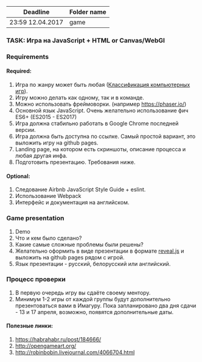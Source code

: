 | Deadline  | Folder name |
|-----------|-------------|
| 23:59 12.04.2017 | game |

###  TASK: Игра на JavaScript + HTML or Canvas/WebGl

### Requirements
#### Required:
  1. Игра по жанру может быть любая ([Классификация компьютерных игр](https://ru.wikipedia.org/wiki/%D0%9A%D0%BB%D0%B0%D1%81%D1%81%D0%B8%D1%84%D0%B8%D0%BA%D0%B0%D1%86%D0%B8%D1%8F_%D0%BA%D0%BE%D0%BC%D0%BF%D1%8C%D1%8E%D1%82%D0%B5%D1%80%D0%BD%D1%8B%D1%85_%D0%B8%D0%B3%D1%80)).
  2. Игру можно делать как одному, так и в команде.
  3. Можно использовать фреймоворки. (например https://phaser.io/)
  4. Основной язык JavaScript. Очень желательно использование фич ES6+ (ES2015 - ES2017)   
  5. Игра должна стабильно работать в Google Chrome последней версии.
  6. Игра должна быть доступна по ссылке. Самый простой вариант, это выложить игру на github pages.
  7. Landing pagе, на котором есть скриншоты, описание процесса и любая другая инфа.
  8. Подготовить презентацию. Требования ниже.

#### Optional:
  1. Следование Airbnb JavaScript Style Guide + eslint. 
  2. Использование Webpack
  3. Интерфейс и документация на английском.

### Game presentation
1. Demo
2. Что и кем было сделано?
3. Какие самые сложные проблемы были решены?
4. Желательно оформить в виде презентации в формате [reveal.js](https://github.com/hakimel/reveal.js/) и выложить на github pages рядом с игрой.
5. Язык презентации - русский, белорусский или английский.

### Процесс проверки
1. В первую очередь игру вы сдаёте своему ментору.
2. Минимум 1-2 игры от каждой группы будут дополнительно презентоваться вами в Имагуру. Пока запланировано два дня сдачи - 13 и 17 апреля, возможно, появятся дополнительные даты.
  
#### Полезные линки:
1) https://habrahabr.ru/post/184666/  
2) http://opengameart.org/
3) http://robinbobin.livejournal.com/4066704.html

